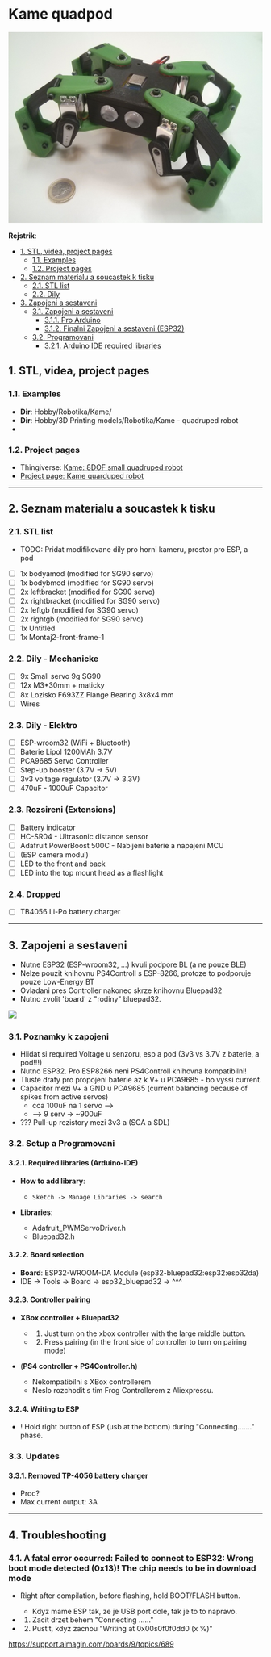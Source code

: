 # Kame quadpod

![kame](kame.jpg)

**Rejstrik**:

- [1. STL, videa, project pages](#1-stl-videa-project-pages)
  - [1.1. Examples](#11-examples)
  - [1.2. Project pages](#12-project-pages)
- [2. Seznam materialu a soucastek k tisku](#2-seznam-materialu-a-soucastek-k-tisku)
  - [2.1. STL list](#21-stl-list)
  - [2.2. Dily](#22-dily)
- [3. Zapojeni a sestaveni](#3-zapojeni-a-sestaveni)
  - [3.1. Zapojeni a sestaveni](#31-zapojeni-a-sestaveni)
    - [3.1.1. Pro Arduino](#311-pro-arduino)
    - [3.1.2. Finalni Zapojeni a sestaveni (ESP32)](#312-finalni-zapojeni-a-sestaveni-esp32)
  - [3.2. Programovani](#32-programovani)
    - [3.2.1. Arduino IDE required libraries](#321-arduino-ide-required-libraries)

## 1. STL, videa, project pages

### 1.1. Examples

- **Dir**: Hobby/Robotika/Kame/
- **Dir**: Hobby/3D Printing models/Robotika/Kame - quadruped robot
- []()

### 1.2. Project pages

- Thingiverse: [Kame: 8DOF small quadruped robot](https://www.thingiverse.com/thing:1265766)
- [Project page: Kame quarduped robot](https://hackaday.io/project/9334-kame-esp8266-based-quadruped)

---------------------------------------------------------------------------------------------

## 2. Seznam materialu a soucastek k tisku

### 2.1. STL list

- TODO: Pridat modifikovane dily pro horni kameru, prostor pro ESP, a pod
- [ ] 1x bodyamod (modified for SG90 servo)
- [ ] 1x bodybmod (modified for SG90 servo)
- [ ] 2x leftbracket (modified for SG90 servo)
- [ ] 2x rightbracket (modified for SG90 servo)
- [ ] 2x leftgb (modified for SG90 servo)
- [ ] 2x rightgb (modified for SG90 servo)
- [ ] 1x Untitled
- [ ] 1x Montaj2-front-frame-1

### 2.2. Dily - Mechanicke

- [ ] 9x Small servo 9g SG90
- [ ] 12x M3\*30mm + maticky
- [ ] 8x Lozisko F693ZZ Flange Bearing 3x8x4 mm
- [ ] Wires

### 2.3. Dily - Elektro

- [ ] ESP-wroom32 (WiFi + Bluetooth)
- [ ] Baterie Lipol 1200MAh 3.7V
- [ ] PCA9685 Servo Controller
- [ ] Step-up booster (3.7V -> 5V)
- [ ] 3v3 voltage regulator (3.7V -> 3.3V)
- [ ] 470uF - 1000uF Capacitor

### 2.3. Rozsireni (Extensions)

- [ ] Battery indicator
- [ ] HC-SR04 - Ultrasonic distance sensor
- [ ] Adafruit PowerBoost 500C - Nabijeni baterie a napajeni MCU
- [ ] (ESP camera modul)
- [ ] LED to the front and back
- [ ] LED into the top mount head as a flashlight

### 2.4. Dropped

- [ ] TB4056 Li-Po battery charger

---------------------------------------------------------------------------------------------

## 3. Zapojeni a sestaveni

- Nutne ESP32 (ESP-wroom32, ...) kvuli podpore BL (a ne pouze BLE)
- Nelze pouzit knihovnu PS4Controll s ESP-8266, protoze to podporuje pouze Low-Energy BT
- Ovladani pres Controller nakonec skrze knihovnu Bluepad32
- Nutno zvolit 'board' z "rodiny" bluepad32.

![](kame-scheme.png)

### 3.1. Poznamky k zapojeni

- Hlidat si required Voltage u senzoru, esp a pod (3v3 vs 3.7V z baterie, a pod!!!)
- Nutno ESP32. Pro ESP8266 neni PS4Controll knihovna kompatibilni!
- Tluste draty pro propojeni baterie az k V+ u PCA9685 - bo vyssi current.
- Capacitor mezi V+ a GND u PCA9685 (current balancing because of spikes from active servos)
  - cca 100uF na 1 servo -->
  - --> 9 serv -> ~900uF
- ??? Pull-up rezistory mezi 3v3 a (SCA a SDL)

### 3.2. Setup a Programovani

#### 3.2.1. Required libraries (Arduino-IDE)

- **How to add library**:
  - `Sketch -> Manage Libraries -> search`

- **Libraries**:
  - Adafruit_PWMServoDriver.h
  - Bluepad32.h

#### 3.2.2. Board selection

- **Board**: ESP32-WROOM-DA Module (esp32-bluepad32:esp32:esp32da)
- IDE -> Tools -> Board -> esp32_bluepad32 -> ^^^

#### 3.2.3. Controller pairing

- **XBox controller + Bluepad32**
  - 1. Just turn on the xbox controller with the large middle button.
  - 2. Press pairing (in the front side of controller to turn on pairing mode)

- (**PS4 controller + PS4Controller.h**)
  - Nekompatibilni s XBox controllerem
  - Neslo rozchodit s tim Frog Controllerem z Aliexpressu.

#### 3.2.4. Writing to ESP

- ! Hold right button of ESP (usb at the bottom) during "Connecting......." phase.

### 3.3. Updates

#### 3.3.1. Removed TP-4056 battery charger

- Proc?
- Max current output: 3A

---------------------------------------------------------------------------------------------

## 4. Troubleshooting

### 4.1. A fatal error occurred: Failed to connect to ESP32: Wrong boot mode detected (0x13)! The chip needs to be in download mode

- Right after compilation, before flashing, hold BOOT/FLASH button.
  - Kdyz mame ESP tak, ze je USB port dole, tak je to to napravo.

- 1. Zacit drzet behem "Connecting ......"
- 2. Pustit, kdyz zacnou "Writing at 0x00s0f0f0dd0 (x %)"

https://support.aimagin.com/boards/9/topics/689